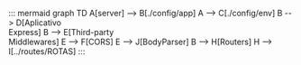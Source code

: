 ::: mermaid
graph TD
    A[server] --> B[./config/app]
    A --> C[./config/env]
    B --> D[Aplicativo<br>Express]
    B --> E[Third-party<br>Middlewares]
    E --> F[CORS]
    E --> J[BodyParser]
    B --> H[Routers]
    H --> I[../routes/ROTAS]
:::
